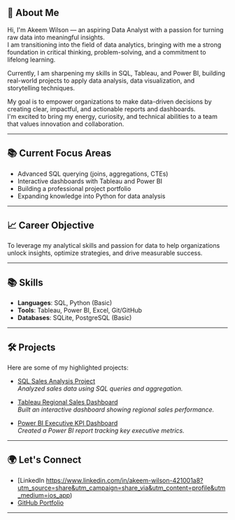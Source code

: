 ## 👋 About Me

Hi, I'm Akeem Wilson — an aspiring Data Analyst with a passion for turning raw data into meaningful insights.  
I am transitioning into the field of data analytics, bringing with me a strong foundation in critical thinking, problem-solving, and a commitment to lifelong learning.

Currently, I am sharpening my skills in SQL, Tableau, and Power BI, building real-world projects to apply data analysis, data visualization, and storytelling techniques.

My goal is to empower organizations to make data-driven decisions by creating clear, impactful, and actionable reports and dashboards.  
I'm excited to bring my energy, curiosity, and technical abilities to a team that values innovation and collaboration.

---

## 📚 Current Focus Areas
- Advanced SQL querying (joins, aggregations, CTEs)
- Interactive dashboards with Tableau and Power BI
- Building a professional project portfolio
- Expanding knowledge into Python for data analysis

---

## 📈 Career Objective
To leverage my analytical skills and passion for data to help organizations unlock insights, optimize strategies, and drive measurable success.

---

## 📚 Skills
- **Languages**: SQL, Python (Basic)
- **Tools**: Tableau, Power BI, Excel, Git/GitHub
- **Databases**: SQLite, PostgreSQL (Basic)

---

## 🛠️ Projects
Here are some of my highlighted projects:

- [SQL Sales Analysis Project](https://github.com/akeemwilson/SQL-Sales-Analysis)  
  *Analyzed sales data using SQL queries and aggregation.*

- [Tableau Regional Sales Dashboard](https://github.com/akeemwilson/Tableau-RegionalSalesDashboard)  
  *Built an interactive dashboard showing regional sales performance.*

- [Power BI Executive KPI Dashboard](https://github.com/akeemwilson/PowerBI-ExecutiveKPIDashboard)  
  *Created a Power BI report tracking key executive metrics.*

---

## 🌍 Let's Connect
- [LinkedIn https://www.linkedin.com/in/akeem-wilson-421001a8?utm_source=share&utm_campaign=share_via&utm_content=profile&utm_medium=ios_app)
- [GitHub Portfolio](https://github.com/akeemwilson)

--- 
